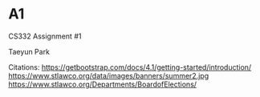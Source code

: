 # A1
CS332 Assignment #1

Taeyun Park

Citations: https://getbootstrap.com/docs/4.1/getting-started/introduction/
           https://www.stlawco.org/data/images/banners/summer2.jpg
           https://www.stlawco.org/Departments/BoardofElections/
